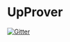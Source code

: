 # UpProver

[![Gitter](https://badges.gitter.im/usi-verification-and-security/upprover.svg)](https://gitter.im/usi-verification-and-security/upprover?utm_source=badge&utm_medium=badge&utm_campaign=pr-badge&utm_content=badge)
